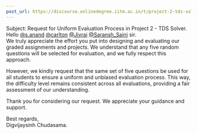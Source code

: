 ```yaml
---
post_url: https://discourse.onlinedegree.iitm.ac.in/t/project-2-tds-solver-discussion-thread/169029/186
---
```

Subject: Request for Uniform Evaluation Process in Project 2 - TDS Solver.  
Hello [@s.anand](/u/s.anand) [@carlton](/u/carlton) [@Jivraj](/u/jivraj) [@Saransh\_Saini](/u/saransh_saini) sir.  
We truly appreciate the effort you put into designing and evaluating our graded assignments and projects. We understand that any five random questions will be selected for evaluation, and we fully respect this approach.

However, we kindly request that the same set of five questions be used for all students to ensure a uniform and unbiased evaluation process. This way, the difficulty level remains consistent across all evaluations, providing a fair assessment of our understanding.

Thank you for considering our request. We appreciate your guidance and support.

Best regards,  
Digvijaysinh Chudasama.